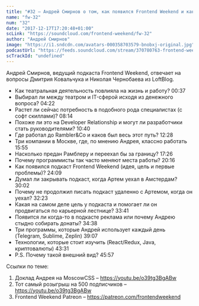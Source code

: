 ```yaml
---
title: "#32 – Андрей Смирнов о том, как появился Frontend Weekend и как из разработчика стать руководителем"
name: "fw-32"
num: "32"
date: "2017-12-17T17:20:48+01:00"
scLink: "https://soundcloud.com/frontend-weekend/fw-32"
author: "Андрей Смирнов"
image: "https://i1.sndcdn.com/avatars-000358703579-bnobxj-original.jpg"
podcastUrl: "https://feeds.soundcloud.com/stream/370780763-frontend-weekend-fw-32.m4a"
scTrackId: "undefined"
---
```

Андрей Смирнов, ведущий подкаста Frontend Weekend, отвечает на вопросы Дмитрия Ковальчука и Николая Чернобаева из LoftBlog. 

- Как театральная деятельность повлияла на жизнь и работу? <timecode sec="37">00:37</timecode>
- Выбирал ли между театром и IT-сферой исходя из денежного вопроса? <timecode sec="262">04:22</timecode>
- Растет ли сейчас потребность в подобного рода специалистах (с софт скиллами)? <timecode sec="494">08:14</timecode>
- Похоже ли это на Developer Relationship и могут ли разработчики стать руководителями? <timecode sec="640">10:40</timecode>
- Где работал до Rambler&Co и каков был весь этот путь? <timecode sec="748">12:28</timecode>
- Три компании в Москве, где, по мнению Андрея, классно работать <timecode sec="955">15:55</timecode>
- Насколько предан Рамблеру и переехал бы за границу? <timecode sec="1046">17:26</timecode>
- Почему программисты так часто меняют места работы? <timecode sec="1216">20:16</timecode>
- Как появился подкаст Frontend Weekend (идея, цель и первые проблемы)? <timecode sec="1449">24:09</timecode> 
- Думал ли закрывать подкаст, когда Артем уехал в Амстердам? <timecode sec="1802">30:02</timecode>
- Почему не продолжил писать подкаст удаленно с Артемом, когда он уехал? <timecode sec="1943">32:23</timecode>
- Какая на самом деле цель у подкаста и помогает ли он продвигаться по карьерной лестнице? <timecode sec="2021">33:41</timecode>
- Появится ли когда-то в подкасте реклама или почему Андрею стыдно собирать донаты? <timecode sec="2078">34:38</timecode>
- Три программы, которые Андрей использует каждый день (Telegram, Sublime, Zeplin) <timecode sec="2347">39:07</timecode>
- Технологии, которые стоит изучить (React/Redux, Java, криптовалюты) <timecode sec="2611">43:31</timecode>
- P.S. Почему такой внешний вид? <timecode sec="2757">45:57</timecode>

Ссылки по теме:
1) Доклад Андрея на MoscowCSS – https://youtu.be/o39tg3BgABw
2) Тот самый розыгрыш на 500 подписчиков – https://youtu.be/o39tg3BgABw
3) Frontend Weekend Patreon – https://patreon.com/frontendweekend